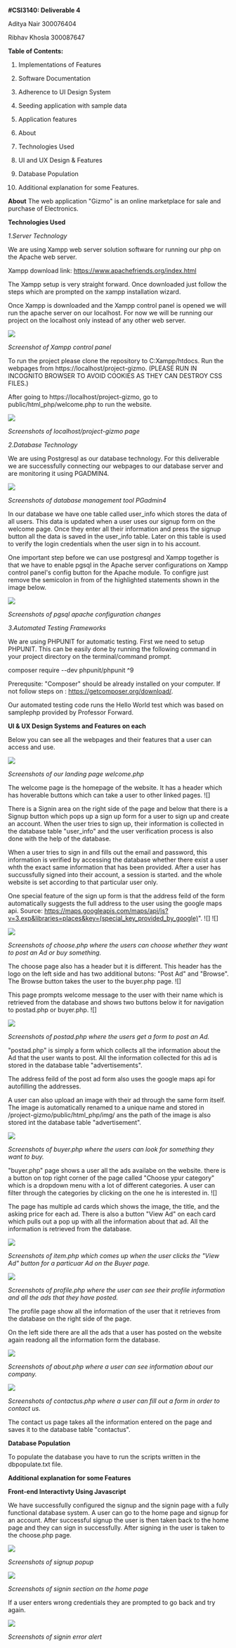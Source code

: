 **#CSI3140: Deliverable 4**

Aditya Nair 300076404

Ribhav Khosla 300087647


**Table of Contents:**

1. Implementations of Features
2. Software Documentation
3. Adherence to UI Design System
4. Seeding application with sample data
5. Application features

1. About 
2. Technologies Used
3. UI and UX Design & Features
4. Database Population
5. Additional explanation for some Features.


**About**
The web application "Gizmo" is an online marketplace for sale and purchase of Electronics. 

**Technologies Used**

*1.Server Technology*

We are using Xampp web server solution software for running our php on the Apache web server.

Xampp download link: https://www.apachefriends.org/index.html

The Xampp setup is very straight forward. Once downloaded just follow the steps which are prompted on the xampp installation wizard.

Once Xampp is downloaded and the Xampp control panel is opened we will run the apache server on our localhost. For now we will be running our project on the localhost only instead of any other web server.

![](/Img/screenshots/xampp.png)

*Screenshot of Xampp control panel*

To run the project please clone the repository to C:Xampp/htdocs. Run the webpages from https://localhost/project-gizmo. (PLEASE RUN IN INCOGNITO BROWSER TO AVOID COOKIES AS THEY CAN DESTROY CSS FILES.)

After going to https://localhost/project-gizmo, go to public/html_php/welcome.php to run the website.

![](/Img/screenshots/localhostpage.png)

*Screenshots of localhost/project-gizmo page*



*2.Database Technology*

We are using Postgresql as our database technology. For this deliverable we are successfully connecting our webpages to our database server and are monitoring it using PGADMIN4. 

![](/Img/screenshots/pgadmin.png)

*Screenshots of database management tool PGadmin4*

In our database we have one table called user_info which stores the data of all users. This data is updated when a user uses our signup form on the welcome page. Once they enter all their information and press the signup button all the data is saved in the user_info table. Later on this table is used to verify the login credentials when the user sign in to his account.

One important step before we can use postgresql and Xampp together is that we have to enable pgsql in the Apache server configurations on Xampp control panel's config button for the Apache module. To configre just remove the semicolon in from of the highlighted statements shown in the image below.

![](/Img/screenshots/configApache.png)

*Screenshots of pgsql apache configuration changes*


*3.Automated Testing Frameworks*

We are using PHPUNIT for automatic testing. First we need to setup PHPUNIT.
This can be easily done by running the following command in your project directory on the terminal/command prompt.

composer require --dev phpunit/phpunit ^9

Prerequsite: "Composer" should be already installed on your computer. If not follow steps on : https://getcomposer.org/download/.

Our automated testing code runs the Hello World test which was based on samplephp provided by Professor Forward.




**UI & UX Design Systems and Features on each**

Below you can see all the webpages and their features that a user can access and use.

![](/Img/screenshots/welcome.png)

*Screenshots of our landing page welcome.php*

The welcome page is the homepage of the website. It has a header which has hoverable buttons which can take a user to other linked pages.
![]

There is a Signin area on the right side of the page and below that there is a Signup button which pops up a sign up form for a user to sign up and create an account. When the user tries to sign up, their information is collected in the database table "user_info" and the user verification process is also done with the help of the database. 

When a user tries to sign in and fills out the email and password, this information is verified by accessing the database whether there exist a user whth the exact same information that has been provided. After a user has succussfully signed into their account, a session is started. and the whole website is set according to that particular user only.

One special feature of the sign up form is that the address feild of the form automatically suggests the full address to the user using the google maps api. Source: https://maps.googleapis.com/maps/api/js?v=3.exp&libraries=places&key=(special_key_provided_by_google)".
![]
![]



![](/Img/screenshots/choose.png)

*Screenshots of choose.php where the users can choose whether they want to post an Ad or buy something.*

The choose page also has a header but it is different. This header has the logo on the left side and has two additional butons: "Post Ad" and "Browse". The Browse button takes the user to the buyer.php page.
![]

This page prompts welcome message to the user with their name which is retrieved from the database and shows two buttons below it for navigation to postad.php or buyer.php.
![]


![](/Img/screenshots/postad.png)

*Screenshots of postad.php where the users get a form to post an Ad.*

"postad.php" is simply a form which collects all the information about the Ad that the user wants to post. All the information collected for this ad is stored in the database table "advertisements". 

The address feild of the post ad form also uses the google maps api for autofilling the addresses.

A user can also upload an image with their ad through the same form itself. The image is automatically renamed to a unique name and stored in /project-gizmo/public/html_php/img/ ans the path of the image is also stored int the database table "advertisement".



![](/Img/screenshots/buyer.png)

*Screenshots of buyer.php where the users can look for something they want to buy.*

"buyer.php" page shows a user all the ads availabe on the website. there is a button on top right corner of the page called "Choose ypur category" which is a dropdown menu with a lot of different categories. A user can filter through the categories by clicking on the one he is interested in. 
![]

The page has multiple ad cards which shows the image, the title, and the asking price for each ad. There is also a button "View Ad" on each card which pulls out a pop up with all the information about that ad. All the information is retrieved from the database.

![](/Img/screenshots/item.png)

*Screenshots of item.php which comes up when the user clicks the "View Ad" button for a particuar Ad on the Buyer page.*

![](/Img/screenshots/profile.png)

*Screenshots of profile.php where the user can see their profile information and all the ads that they have posted.*

The profile page show all the information of the user that it retrieves from the database on the right side of the page. 

On the left side there are all the ads that a user has posted on the website again readong all the information form the database.

![](/Img/screenshots/about.png)

*Screenshots of about.php where a user can see information about our company.*

![](/Img/screenshots/contactus.png)

*Screenshots of contactus.php where a user can fill out a form in order to contact us.*

The contact us page takes all the information entered on the page and saves it to the database table "contactus".

**Database Population**

To populate the database you have to run the scripts written in the dbpopulate.txt file.


**Additional explanation for some Features**




**Front-end Interactivty Using Javascript**

We have successfully configured the signup and the signin page with a fully functional database system. A user can go to the home page and signup for an account. After successful signup the user is then taken back to the home page and they can sign in successfully. After signing in the user is taken to the choose.php page.

![](/Img/screenshots/signup.png)

*Screenshots of signup popup*

![](/Img/screenshots/signin.png)

*Screenshots of signin section on the home page*

If a user enters wrong credentials they are prompted to go back and try again.

![](/Img/screenshots/signinerror.png)

*Screenshots of signin error alert*



